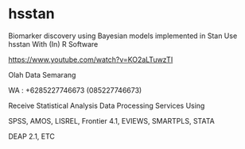# hsstan
Biomarker discovery using Bayesian models implemented in Stan Use hsstan With (In) R Software

https://www.youtube.com/watch?v=KO2aLTuwzTI

Olah Data Semarang

WA : +6285227746673 (085227746673)

Receive Statistical Analysis Data Processing Services Using

SPSS, AMOS, LISREL, Frontier 4.1, EVIEWS, SMARTPLS, STATA

DEAP 2.1, ETC
